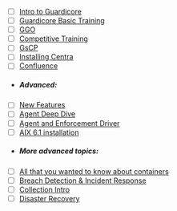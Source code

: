 - [ ] [Intro to Guardicore](https://academy.guardicore.com/home/LearningPath/117496?r=False&ts=637906144428787977)
- [ ] [Guardicore Basic Training](https://academy.guardicore.com/course/3513891?r=False&ts=637919792188674956)
- [ ] [GGO](https://academy.guardicore.com/home/LearningPath/147892?r=False&ts=637906144428787977)
- [ ] [Competitive Training](https://academy.guardicore.com/home/LearningPath/164438?r=False&ts=637906144428787977)
- [ ] [GsCP](https://academy.guardicore.com/home/LearningPath/144043?r=False&ts=637906144428787977)
- [ ] [Installing Centra](https://academy.guardicore.com/home/LearningPath/150011?r=False&ts=637906144428787977)
- [ ] [Confluence](https://academy.guardicore.com/course/6074678?r=False&ts=637906149617429589)
- ##### Advanced:
- [ ] [New Features](https://academy.guardicore.com/home/LearningPath/161979?r=False&ts=637906144428787977)
- [ ] [Agent Deep Dive](https://academy.guardicore.com/course/3824980?r=False&ts=637906149617273292)
- [ ] [Agent and Enforcement Driver](https://academy.guardicore.com/course/4753158?r=False&ts=637906149617273292)
- [ ] [AIX 6.1 installation](https://academy.guardicore.com/course/5051186?r=False&ts=637906149617273292)
- ##### More advanced topics:
- [ ] [All that you wanted to know about containers](https://academy.guardicore.com/course/6927030?r=False&ts=637906149617273292)
- [ ] [Breach Detection & Incident Response](https://academy.guardicore.com/course/3340356?r=False&ts=637906149617273292)
- [ ] [Collection Intro](https://academy.guardicore.com/course/4773964?r=False&ts=637906149617429589)
- [ ] [Disaster Recovery](https://academy.guardicore.com/course/4281155?r=False&ts=637906149617429589)